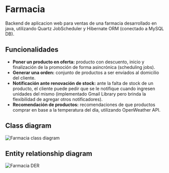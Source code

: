 # Farmacia
Backend de aplicacion web para ventas de una farmacia desarrollado en java, utilizando Quartz JobScheduler y Hibernate ORM (conectado a MySQL DB).

## Funcionalidades
* **Poner un producto en oferta:** producto con descuento, inicio y finalización de la promoción de forma asincrónica (scheduling jobs).
* **Generar una orden:** conjunto de productos a ser enviados al domicilio del cliente.
* **Notificación ante renovación de stock:** ante la falta de stock de un producto, el cliente puede pedir que se le notifique cuando ingresen unidades del mismo (implementado Gmail Library pero brinda la flexibilidad de agregar otros notificadores).
* **Recomendación de productos:** recomendaciones de que productos comprar en base a la temperatura del día, utilizando OpenWeather API.

## Class diagram
![Farmacia class diagram](https://i.imgur.com/ADbs7Hx.jpg)
## Entity relationship diagram
![Farmacia DER](https://i.imgur.com/TfvuUvc.jpg)
